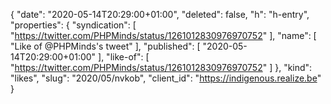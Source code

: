 {
  "date": "2020-05-14T20:29:00+01:00",
  "deleted": false,
  "h": "h-entry",
  "properties": {
    "syndication": [
      "https://twitter.com/PHPMinds/status/1261012830976970752"
    ],
    "name": [
      "Like of @PHPMinds's tweet"
    ],
    "published": [
      "2020-05-14T20:29:00+01:00"
    ],
    "like-of": [
      "https://twitter.com/PHPMinds/status/1261012830976970752"
    ]
  },
  "kind": "likes",
  "slug": "2020/05/nvkob",
  "client_id": "https://indigenous.realize.be"
}
